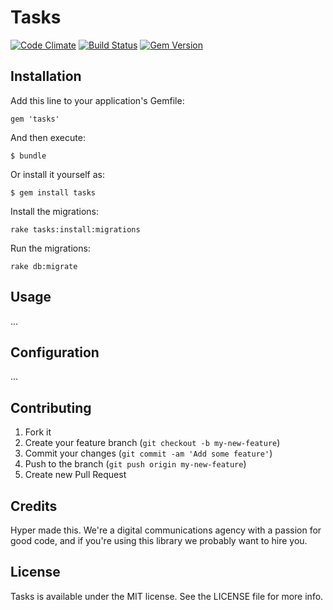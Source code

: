 # Tasks

[![Code Climate](https://img.shields.io/codeclimate/github/hyperoslo/tasks.svg)](https://codeclimate.com/github/hyperoslo/tasks)
[![Build Status](https://img.shields.io/travis/hyperoslo/tasks.svg)](https://travis-ci.org/hyperoslo/tasks)
[![Gem Version](https://img.shields.io/gem/v/tasks.svg)](https://rubygems.org/gems/tasks)

## Installation

Add this line to your application's Gemfile:

    gem 'tasks'

And then execute:

    $ bundle

Or install it yourself as:

    $ gem install tasks

Install the migrations:

    rake tasks:install:migrations

Run the migrations:

    rake db:migrate

## Usage

...

## Configuration

...

## Contributing

1. Fork it
2. Create your feature branch (`git checkout -b my-new-feature`)
3. Commit your changes (`git commit -am 'Add some feature'`)
4. Push to the branch (`git push origin my-new-feature`)
5. Create new Pull Request

## Credits

Hyper made this. We're a digital communications agency with a passion for good code,
and if you're using this library we probably want to hire you.

## License

Tasks is available under the MIT license. See the LICENSE file for more info.
